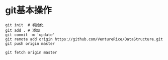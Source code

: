 # git基本操作
```shell
git init  # 初始化
git add . # 添加
git commit -m 'update'
git remote add origin https://github.com/VentureRice/DataStructure.git
git push origin master
```


```shell
git fetch origin master
```
